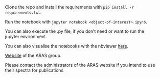 Clone the repo and install the requirements with `pip install -r requirements.txt`.

Run the notebook with `jupyter notebook <object-of-interest>.ipynb`.

You can also execute the .py file, if you don't need or want to run the jupyter environment.

You can also visualise the notebooks with the nbviewer [here](https://nbviewer.jupyter.org/github/ivandga/ArasSpectraNotebooks/).

[Website](http://www.astrosurf.com/aras/) of the ARAS group.

Please contact the administrators of the ARAS website if you intend to use their spectra for publications.
